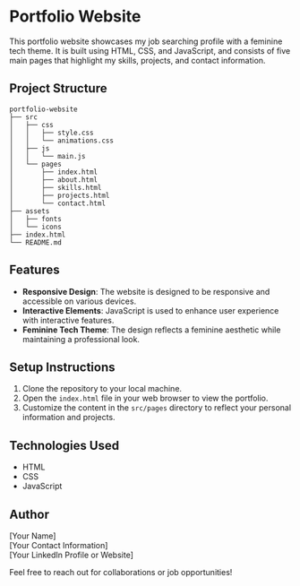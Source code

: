 # Portfolio Website

This portfolio website showcases my job searching profile with a feminine tech theme. It is built using HTML, CSS, and JavaScript, and consists of five main pages that highlight my skills, projects, and contact information.

## Project Structure

```
portfolio-website
├── src
│   ├── css
│   │   ├── style.css
│   │   └── animations.css
│   ├── js
│   │   └── main.js
│   └── pages
│       ├── index.html
│       ├── about.html
│       ├── skills.html
│       ├── projects.html
│       └── contact.html
├── assets
│   ├── fonts
│   └── icons
├── index.html
└── README.md
```

## Features

- **Responsive Design**: The website is designed to be responsive and accessible on various devices.
- **Interactive Elements**: JavaScript is used to enhance user experience with interactive features.
- **Feminine Tech Theme**: The design reflects a feminine aesthetic while maintaining a professional look.

## Setup Instructions

1. Clone the repository to your local machine.
2. Open the `index.html` file in your web browser to view the portfolio.
3. Customize the content in the `src/pages` directory to reflect your personal information and projects.

## Technologies Used

- HTML
- CSS
- JavaScript

## Author

[Your Name]  
[Your Contact Information]  
[Your LinkedIn Profile or Website]  

Feel free to reach out for collaborations or job opportunities!